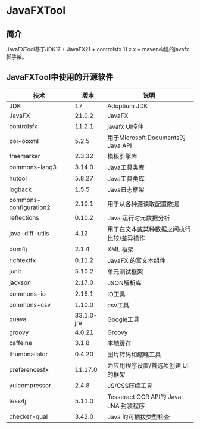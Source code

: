 # JavaFXTool

## 简介

JavaFXTool基于JDK17 + JavaFX21 + controlsfx 11.x.x + maven构建的javafx脚手架。

## JavaFXTool中使用的开源软件

| 技术                     | 版本         | 说明                               |
|------------------------|------------|----------------------------------|
| JDK                    | 17         | Adoptium JDK                              |
| JavaFX                 | 21.0.2     | JavaFX                           |
| controlsfx             | 11.2.1     | javafx UI控件                      |
| poi-ooxml              | 5.2.5      | 用于Microsoft Documents的Java API   |
| freemarker             | 2.3.32     | 模板引擎库                            |
| commons-lang3          | 3.14.0     | Java工具类库                         |
| hutool                 | 5.8.27     | Java工具类库                         |
| logback                | 1.5.5      | Java日志框架                         |
| commons-configuration2 | 2.10.1     | 用于从各种源读取配置数据                     |
| reflections            | 0.10.2     | Java 运行时元数据分析                    |
| java-diff-utils        | 4.12       | 用于在文本或某种数据之间执行比较/差异操作            |
| dom4j                  | 2.1.4      | XML 框架                           |
| richtextfx             | 0.11.2     | JavaFX 的富文本组件                    |
| junit                  | 5.10.2     | 单元测试框架                           |
| jackson                | 2.17.0     | JSON解析库                          |
| commons-io             | 2.16.1     | IO工具                             |
| commons-csv            | 1.10.0     | csv工具                            |
| guava                  | 33.1.0-jre | Google工具                         |
| groovy                 | 4.0.21     | Groovy                           |
| caffeine               | 3.1.8      | 本地缓存                             |
| thumbnailator          | 0.4.20     | 图片转码和缩略工具                        |
| preferencesfx          | 11.17.0    | 为应用程序设置/首选项创建 UI 的框架             |
| yuicompressor          | 2.4.8      | JS/CSS压缩工具                       |
| tess4j                 | 5.11.0     | Tesseract OCR API的 Java JNA 封装程序 |
| checker-qual           | 3.42.0     | Java 的可插拔类型检查                    |
